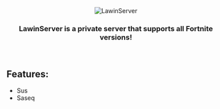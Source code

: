 <div align=center>
  <img src="https://i.imgur.com/fpysHlE.png" alt="LawinServer">

  ### LawinServer is a private server that supports all Fortnite versions!
  
</div>
  
  <br>
  
  ## Features:
  
  - Sus
  - Saseq

